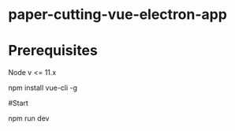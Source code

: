 # paper-cutting-vue-electron-app

# Prerequisites
Node v <= 11.x

npm install vue-cli -g

#Start

npm run dev

